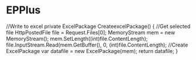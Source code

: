 # EPPlus
//Write to excel
 private ExcelPackage CreateexcelPackage()
        {
            //Get selected file
            HttpPostedFile file = Request.Files[0];
            MemoryStream mem = new MemoryStream();
            mem.SetLength((int)file.ContentLength);
            file.InputStream.Read(mem.GetBuffer(), 0, (int)file.ContentLength);
            //Create ExcelPackage
            var datafile = new ExcelPackage(mem);
            return datafile;
        }
